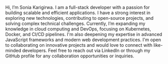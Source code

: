 Hi, I’m Sonia Karigirwa. I am a full-stack developer with a passion for building scalable and efficient applications. I have a strong interest in exploring new technologies, contributing to open-source projects, and solving complex technical challenges. Currently, I’m expanding my knowledge in cloud computing and DevOps, focusing on Kubernetes, Docker, and CI/CD pipelines. I'm also deepening my expertise in advanced JavaScript frameworks and modern web development practices. I'm open to collaborating on innovative projects and would love to connect with like-minded developers. Feel free to reach out via LinkedIn or through my GitHub profile for any collaboration opportunities or inquiries.
